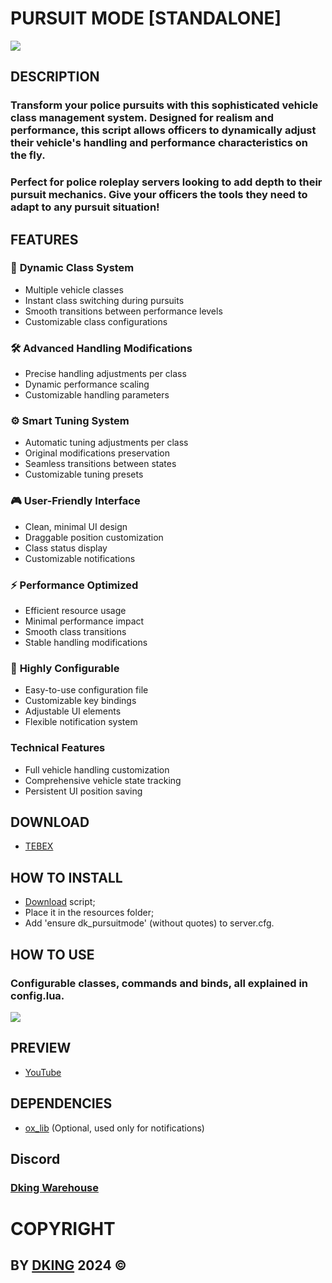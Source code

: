 # PURSUIT MODE [STANDALONE]

![](https://cdn.discordapp.com/attachments/1295245827039563866/1317356347234189362/THUMB.png?ex=675e6334&is=675d11b4&hm=51f7e7521572a73a3ada459251ef912b28afd1edcf4f0aff6a473522b2e9cbe0&)

## DESCRIPTION

### Transform your police pursuits with this sophisticated vehicle class management system. Designed for realism and performance, this script allows officers to dynamically adjust their vehicle's handling and performance characteristics on the fly.
### Perfect for police roleplay servers looking to add depth to their pursuit mechanics. Give your officers the tools they need to adapt to any pursuit situation!

## FEATURES

### 🚓 **Dynamic Class System**
- Multiple vehicle classes
- Instant class switching during pursuits
- Smooth transitions between performance levels
- Customizable class configurations

### 🛠️ **Advanced Handling Modifications**
- Precise handling adjustments per class
- Dynamic performance scaling
- Customizable handling parameters

### ⚙️ **Smart Tuning System**
- Automatic tuning adjustments per class
- Original modifications preservation
- Seamless transitions between states
- Customizable tuning presets

### 🎮 **User-Friendly Interface**
- Clean, minimal UI design
- Draggable position customization
- Class status display
- Customizable notifications

### ⚡ **Performance Optimized**
- Efficient resource usage
- Minimal performance impact
- Smooth class transitions
- Stable handling modifications

### 🔧 **Highly Configurable**
- Easy-to-use configuration file
- Customizable key bindings
- Adjustable UI elements
- Flexible notification system

### Technical Features
- Full vehicle handling customization
- Comprehensive vehicle state tracking
- Persistent UI position saving

## DOWNLOAD

* [TEBEX](https://dking.tebex.io/package/6582383)

## HOW TO INSTALL

* [Download](https://keymaster.fivem.net/asset-grants) script;
* Place it in the resources folder;
* Add 'ensure dk_pursuitmode' (without quotes) to server.cfg.

## HOW TO USE

### Configurable classes, commands and binds, all explained in config.lua.
![](https://cdn.discordapp.com/attachments/1295245827039563866/1317728471467687946/config_half.png?ex=676260c5&is=67610f45&hm=1156d8de95debbf1709ab78b734d6ed99fe76821dc8968cdff2816137d919bd1&)

## PREVIEW

* [YouTube](https://youtu.be/SDDCsqalixM)

## DEPENDENCIES

* [ox_lib](https://github.com/overextended/ox_lib) (Optional, used only for notifications)

## Discord

### [Dking Warehouse](https://discord.gg/Rw6vjcXspG)

# COPYRIGHT

## BY [DKING](https://github.com/Dking07) 2024 ©
